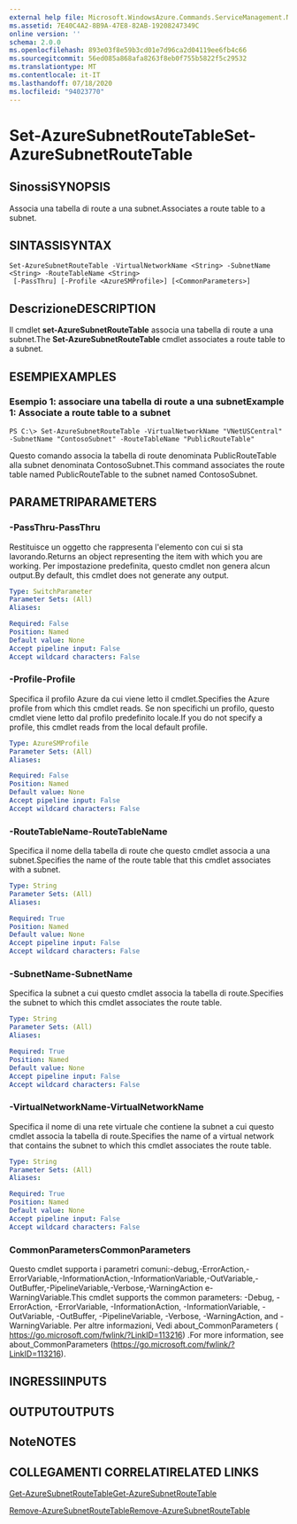 ```yaml
---
external help file: Microsoft.WindowsAzure.Commands.ServiceManagement.Network.dll-Help.xml
ms.assetid: 7E40C4A2-8B9A-47E8-82AB-19208247349C
online version: ''
schema: 2.0.0
ms.openlocfilehash: 893e03f8e59b3cd01e7d96ca2d04119ee6fb4c66
ms.sourcegitcommit: 56ed085a868afa8263f8eb0f755b5822f5c29532
ms.translationtype: MT
ms.contentlocale: it-IT
ms.lasthandoff: 07/18/2020
ms.locfileid: "94023770"
---
```

# <span data-ttu-id="ac95d-101">Set-AzureSubnetRouteTable</span><span class="sxs-lookup"><span data-stu-id="ac95d-101">Set-AzureSubnetRouteTable</span></span>

## <span data-ttu-id="ac95d-102">Sinossi</span><span class="sxs-lookup"><span data-stu-id="ac95d-102">SYNOPSIS</span></span>
<span data-ttu-id="ac95d-103">Associa una tabella di route a una subnet.</span><span class="sxs-lookup"><span data-stu-id="ac95d-103">Associates a route table to a subnet.</span></span>

## <span data-ttu-id="ac95d-104">SINTASSI</span><span class="sxs-lookup"><span data-stu-id="ac95d-104">SYNTAX</span></span>

```
Set-AzureSubnetRouteTable -VirtualNetworkName <String> -SubnetName <String> -RouteTableName <String>
 [-PassThru] [-Profile <AzureSMProfile>] [<CommonParameters>]
```

## <span data-ttu-id="ac95d-105">Descrizione</span><span class="sxs-lookup"><span data-stu-id="ac95d-105">DESCRIPTION</span></span>
<span data-ttu-id="ac95d-106">Il cmdlet **set-AzureSubnetRouteTable** associa una tabella di route a una subnet.</span><span class="sxs-lookup"><span data-stu-id="ac95d-106">The **Set-AzureSubnetRouteTable** cmdlet associates a route table to a subnet.</span></span>

## <span data-ttu-id="ac95d-107">ESEMPI</span><span class="sxs-lookup"><span data-stu-id="ac95d-107">EXAMPLES</span></span>

### <span data-ttu-id="ac95d-108">Esempio 1: associare una tabella di route a una subnet</span><span class="sxs-lookup"><span data-stu-id="ac95d-108">Example 1: Associate a route table to a subnet</span></span>
```
PS C:\> Set-AzureSubnetRouteTable -VirtualNetworkName "VNetUSCentral" -SubnetName "ContosoSubnet" -RouteTableName "PublicRouteTable"
```

<span data-ttu-id="ac95d-109">Questo comando associa la tabella di route denominata PublicRouteTable alla subnet denominata ContosoSubnet.</span><span class="sxs-lookup"><span data-stu-id="ac95d-109">This command associates the route table named PublicRouteTable to the subnet named ContosoSubnet.</span></span>

## <span data-ttu-id="ac95d-110">PARAMETRI</span><span class="sxs-lookup"><span data-stu-id="ac95d-110">PARAMETERS</span></span>

### <span data-ttu-id="ac95d-111">-PassThru</span><span class="sxs-lookup"><span data-stu-id="ac95d-111">-PassThru</span></span>
<span data-ttu-id="ac95d-112">Restituisce un oggetto che rappresenta l'elemento con cui si sta lavorando.</span><span class="sxs-lookup"><span data-stu-id="ac95d-112">Returns an object representing the item with which you are working.</span></span>
<span data-ttu-id="ac95d-113">Per impostazione predefinita, questo cmdlet non genera alcun output.</span><span class="sxs-lookup"><span data-stu-id="ac95d-113">By default, this cmdlet does not generate any output.</span></span>

```yaml
Type: SwitchParameter
Parameter Sets: (All)
Aliases: 

Required: False
Position: Named
Default value: None
Accept pipeline input: False
Accept wildcard characters: False
```

### <span data-ttu-id="ac95d-114">-Profile</span><span class="sxs-lookup"><span data-stu-id="ac95d-114">-Profile</span></span>
<span data-ttu-id="ac95d-115">Specifica il profilo Azure da cui viene letto il cmdlet.</span><span class="sxs-lookup"><span data-stu-id="ac95d-115">Specifies the Azure profile from which this cmdlet reads.</span></span>
<span data-ttu-id="ac95d-116">Se non specifichi un profilo, questo cmdlet viene letto dal profilo predefinito locale.</span><span class="sxs-lookup"><span data-stu-id="ac95d-116">If you do not specify a profile, this cmdlet reads from the local default profile.</span></span>

```yaml
Type: AzureSMProfile
Parameter Sets: (All)
Aliases: 

Required: False
Position: Named
Default value: None
Accept pipeline input: False
Accept wildcard characters: False
```

### <span data-ttu-id="ac95d-117">-RouteTableName</span><span class="sxs-lookup"><span data-stu-id="ac95d-117">-RouteTableName</span></span>
<span data-ttu-id="ac95d-118">Specifica il nome della tabella di route che questo cmdlet associa a una subnet.</span><span class="sxs-lookup"><span data-stu-id="ac95d-118">Specifies the name of the route table that this cmdlet associates with a subnet.</span></span>

```yaml
Type: String
Parameter Sets: (All)
Aliases: 

Required: True
Position: Named
Default value: None
Accept pipeline input: False
Accept wildcard characters: False
```

### <span data-ttu-id="ac95d-119">-SubnetName</span><span class="sxs-lookup"><span data-stu-id="ac95d-119">-SubnetName</span></span>
<span data-ttu-id="ac95d-120">Specifica la subnet a cui questo cmdlet associa la tabella di route.</span><span class="sxs-lookup"><span data-stu-id="ac95d-120">Specifies the subnet to which this cmdlet associates the route table.</span></span>

```yaml
Type: String
Parameter Sets: (All)
Aliases: 

Required: True
Position: Named
Default value: None
Accept pipeline input: False
Accept wildcard characters: False
```

### <span data-ttu-id="ac95d-121">-VirtualNetworkName</span><span class="sxs-lookup"><span data-stu-id="ac95d-121">-VirtualNetworkName</span></span>
<span data-ttu-id="ac95d-122">Specifica il nome di una rete virtuale che contiene la subnet a cui questo cmdlet associa la tabella di route.</span><span class="sxs-lookup"><span data-stu-id="ac95d-122">Specifies the name of a virtual network that contains the subnet to which this cmdlet associates the route table.</span></span>

```yaml
Type: String
Parameter Sets: (All)
Aliases: 

Required: True
Position: Named
Default value: None
Accept pipeline input: False
Accept wildcard characters: False
```

### <span data-ttu-id="ac95d-123">CommonParameters</span><span class="sxs-lookup"><span data-stu-id="ac95d-123">CommonParameters</span></span>
<span data-ttu-id="ac95d-124">Questo cmdlet supporta i parametri comuni:-debug,-ErrorAction,-ErrorVariable,-InformationAction,-InformationVariable,-OutVariable,-OutBuffer,-PipelineVariable,-Verbose,-WarningAction e-WarningVariable.</span><span class="sxs-lookup"><span data-stu-id="ac95d-124">This cmdlet supports the common parameters: -Debug, -ErrorAction, -ErrorVariable, -InformationAction, -InformationVariable, -OutVariable, -OutBuffer, -PipelineVariable, -Verbose, -WarningAction, and -WarningVariable.</span></span> <span data-ttu-id="ac95d-125">Per altre informazioni, Vedi about_CommonParameters ( https://go.microsoft.com/fwlink/?LinkID=113216) .</span><span class="sxs-lookup"><span data-stu-id="ac95d-125">For more information, see about_CommonParameters (https://go.microsoft.com/fwlink/?LinkID=113216).</span></span>

## <span data-ttu-id="ac95d-126">INGRESSI</span><span class="sxs-lookup"><span data-stu-id="ac95d-126">INPUTS</span></span>

## <span data-ttu-id="ac95d-127">OUTPUT</span><span class="sxs-lookup"><span data-stu-id="ac95d-127">OUTPUTS</span></span>

## <span data-ttu-id="ac95d-128">Note</span><span class="sxs-lookup"><span data-stu-id="ac95d-128">NOTES</span></span>

## <span data-ttu-id="ac95d-129">COLLEGAMENTI CORRELATI</span><span class="sxs-lookup"><span data-stu-id="ac95d-129">RELATED LINKS</span></span>

[<span data-ttu-id="ac95d-130">Get-AzureSubnetRouteTable</span><span class="sxs-lookup"><span data-stu-id="ac95d-130">Get-AzureSubnetRouteTable</span></span>](./Get-AzureSubnetRouteTable.md)

[<span data-ttu-id="ac95d-131">Remove-AzureSubnetRouteTable</span><span class="sxs-lookup"><span data-stu-id="ac95d-131">Remove-AzureSubnetRouteTable</span></span>](./Remove-AzureSubnetRouteTable.md)
